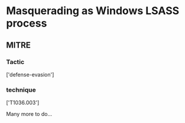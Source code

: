 # Masquerading as Windows LSASS process

## MITRE

### Tactic
['defense-evasion']

### technique
['T1036.003']

Many more to do...
